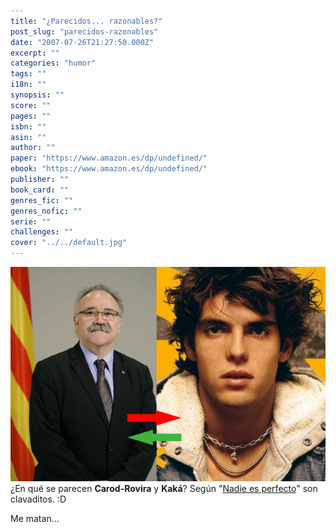 ```yaml
---
title: "¿Parecidos... razonables?"
post_slug: "parecidos-razonables"
date: "2007-07-26T21:27:50.000Z"
excerpt: ""
categories: "humor"
tags: ""
i18n: ""
synopsis: ""
score: ""
pages: ""
isbn: ""
asin: ""
author: ""
paper: "https://www.amazon.es/dp/undefined/"
ebook: "https://www.amazon.es/dp/undefined/"
publisher: ""
book_card: ""
genres_fic: ""
genres_nofic: ""
serie: ""
challenges: ""
cover: "../../default.jpg"
---
```


![](images/kaka-carod.jpg) ¿En qué se parecen **Carod-Rovira** y **Kaká**? Según "[Nadie es perfecto](http://www.nadieesperfecto.telecinco.es/)" son clavaditos. :D

Me matan...
